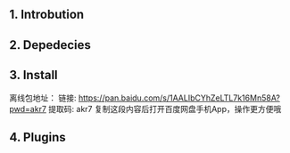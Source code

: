 ## 1. Introbution

## 2. Depedecies

## 3. Install

离线包地址：
链接: https://pan.baidu.com/s/1AALIbCYhZeLTL7k16Mn58A?pwd=akr7 提取码: akr7 复制这段内容后打开百度网盘手机App，操作更方便哦

## 4. Plugins
